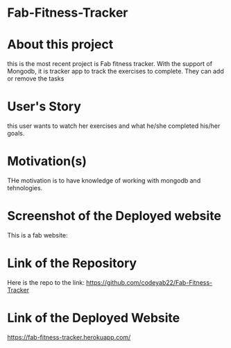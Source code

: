 # Fab-Fitness-Tracker

# About this project

this is the most recent project is Fab fitness tracker. With the support of Mongodb, it is tracker app to track the exercises to complete. They can add 
or remove the tasks

# User's Story

this user  wants to watch her exercises and what he/she completed his/her goals. 
# Motivation(s)

THe motivation is to have knowledge of working with mongodb and tehnologies. 


# Screenshot of the Deployed website

This is a fab website: 




# Link of the Repository

Here is the repo to the link: https://github.com/codeyab22/Fab-Fitness-Tracker
# Link of the Deployed Website

https://fab-fitness-tracker.herokuapp.com/
